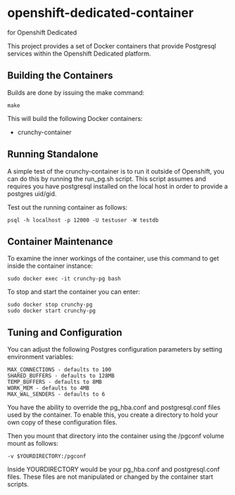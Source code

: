 # openshift-dedicated-container
for Openshift Dedicated

This project provides a set of Docker containers that
provide Postgresql services within the Openshift Dedicated platform.

## Building the Containers

Builds are done by issuing the make command:
~~~~~~~~~~~~~~~~~~~~
make
~~~~~~~~~~~~~~~~~~~~

This will build the following Docker containers:

 * crunchy-container


## Running Standalone

A simple test of the crunchy-container is to run it outside of Openshift, you
can do this by running the run_pg.sh script.  This script assumes and requires you have
postgresql installed on the local host in order to provide a postgres uid/gid.

Test out the running container as follows:
~~~
psql -h localhost -p 12000 -U testuser -W testdb
~~~

## Container Maintenance

To examine the inner workings of the container, use this command to get
inside the container instance:

~~~
sudo docker exec -it crunchy-pg bash
~~~

To stop and start the container you can enter:

~~~
sudo docker stop crunchy-pg
sudo docker start crunchy-pg
~~~

## Tuning and Configuration

You can adjust the following Postgres configuration parameters
by setting environment variables:
~~~
MAX_CONNECTIONS - defaults to 100
SHARED_BUFFERS - defaults to 128MB
TEMP_BUFFERS - defaults to 8MB
WORK_MEM - defaults to 4MB
MAX_WAL_SENDERS - defaults to 6
~~~

You have the ability to override the pg_hba.conf and postgresql.conf
files used by the container.  To enable this, you create a
directory to hold your own copy of these configuration files.

Then you mount that directory into the container using the /pgconf
volume mount as follows:

~~~~~~
-v $YOURDIRECTORY:/pgconf
~~~~~~

Inside YOURDIRECTORY would be your pg_hba.conf and postgresql.conf
files.  These files are not manipulated or changed by the container
start scripts.


